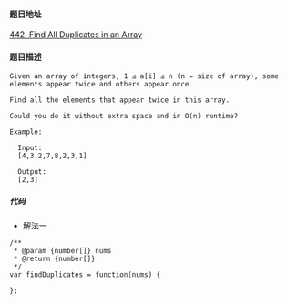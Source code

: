 #### 题目地址
[442. Find All Duplicates in an Array](https://leetcode.com/problems/find-all-duplicates-in-an-array/)
#### 题目描述
```
Given an array of integers, 1 ≤ a[i] ≤ n (n = size of array), some elements appear twice and others appear once.

Find all the elements that appear twice in this array.

Could you do it without extra space and in O(n) runtime?

Example:

  Input:
  [4,3,2,7,8,2,3,1]

  Output:
  [2,3]
```

##### 代码

- 解法一
```
/**
 * @param {number[]} nums
 * @return {number[]}
 */
var findDuplicates = function(nums) {
    
};
```
